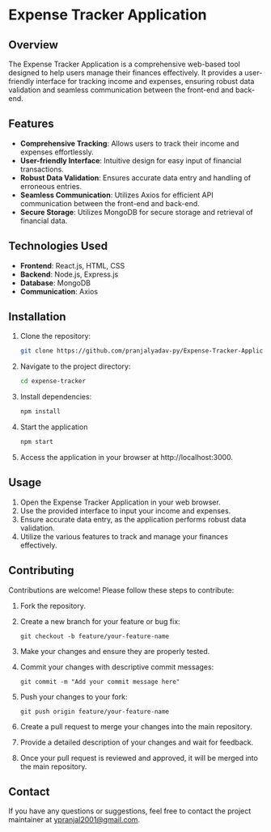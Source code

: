 # Expense Tracker Application

## Overview

The Expense Tracker Application is a comprehensive web-based tool designed to help users manage their finances effectively. It provides a user-friendly interface for tracking income and expenses, ensuring robust data validation and seamless communication between the front-end and back-end.

## Features

- **Comprehensive Tracking**: Allows users to track their income and expenses effortlessly.
- **User-friendly Interface**: Intuitive design for easy input of financial transactions.
- **Robust Data Validation**: Ensures accurate data entry and handling of erroneous entries.
- **Seamless Communication**: Utilizes Axios for efficient API communication between the front-end and back-end.
- **Secure Storage**: Utilizes MongoDB for secure storage and retrieval of financial data.

## Technologies Used

- **Frontend**: React.js, HTML, CSS
- **Backend**: Node.js, Express.js
- **Database**: MongoDB
- **Communication**: Axios

## Installation

1. Clone the repository:

   ```bash
   git clone https://github.com/pranjalyadav-py/Expense-Tracker-Application.git

2. Navigate to the project directory:
   ```bash
   cd expense-tracker

3. Install dependencies:
   ```bash
   npm install
   
4. Start the application
   ```bash
   npm start
   
5. Access the application in your browser at http://localhost:3000.

## Usage

1. Open the Expense Tracker Application in your web browser.
2. Use the provided interface to input your income and expenses.
3. Ensure accurate data entry, as the application performs robust data validation.
4. Utilize the various features to track and manage your finances effectively.

## Contributing

Contributions are welcome! Please follow these steps to contribute:

1. Fork the repository.
2. Create a new branch for your feature or bug fix:
   
   ```
   git checkout -b feature/your-feature-name
   ```

3. Make your changes and ensure they are properly tested.
4. Commit your changes with descriptive commit messages:
   
   ```
   git commit -m "Add your commit message here"
   ```

5. Push your changes to your fork:
   
   ```
   git push origin feature/your-feature-name
   ```

6. Create a pull request to merge your changes into the main repository.
7. Provide a detailed description of your changes and wait for feedback.
8. Once your pull request is reviewed and approved, it will be merged into the main repository.


## Contact

If you have any questions or suggestions, feel free to contact the project maintainer at [ypranjal2001@gmail.com](mailto:ypranjal2001@gmail.com).
```
